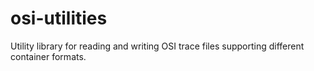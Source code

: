 # osi-utilities
Utility library for reading and writing OSI trace files supporting different container formats.
